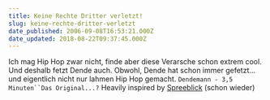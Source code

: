 ```yaml
---
title: Keine Rechte Dritter verletzt!
slug: keine-rechte-dritter-verletzt
date_published: 2006-09-08T16:53:21.000Z
date_updated: 2018-08-22T09:37:45.000Z
---
```


Ich mag Hip Hop zwar nicht, finde aber diese Verarsche schon extrem cool. Und deshalb fetzt Dende auch. Obwohl, Dende hat schon immer gefetzt... und eigentlich nicht nur lahmen Hip Hop gemacht.
`Dendemann - 3,5 Minuten``Das Original...?`
Heavily inspired by [Spreeblick](http://www.spreeblick.com) (schon wieder)
